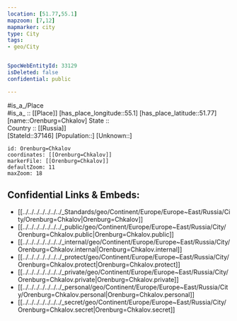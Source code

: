 ```yaml
---
location: [51.77,55.1] 
mapzoom: [7,12] 
mapmarker: city 
type: City
tags:
- geo/City


SpocWebEntityId: 33129
isDeleted: false
confidential: public

---
```

#is_a_/Place  
#is_a_ :: [[Place]] 
[has_place_longitude::55.1] 
[has_place_latitude::51.77] 
[name::Orenburg=Chkalov] 
State ::  
Country :: [[Russia]]  
[StateId::37146] 
[Population::] 
[Unknown::] 


```leaflet
id: Orenburg=Chkalov
coordinates: [[Orenburg=Chkalov]] 
markerFile: [[Orenburg=Chkalov]] 
defaultZoom: 11 
maxZoom: 18
```


## Confidential Links & Embeds: 
- [[../../../../../../../_Standards/geo/Continent/Europe/Europe~East/Russia/City/Orenburg=Chkalov|Orenburg=Chkalov]] 
- [[../../../../../../../_public/geo/Continent/Europe/Europe~East/Russia/City/Orenburg=Chkalov.public|Orenburg=Chkalov.public]] 
- [[../../../../../../../_internal/geo/Continent/Europe/Europe~East/Russia/City/Orenburg=Chkalov.internal|Orenburg=Chkalov.internal]] 
- [[../../../../../../../_protect/geo/Continent/Europe/Europe~East/Russia/City/Orenburg=Chkalov.protect|Orenburg=Chkalov.protect]] 
- [[../../../../../../../_private/geo/Continent/Europe/Europe~East/Russia/City/Orenburg=Chkalov.private|Orenburg=Chkalov.private]] 
- [[../../../../../../../_personal/geo/Continent/Europe/Europe~East/Russia/City/Orenburg=Chkalov.personal|Orenburg=Chkalov.personal]] 
- [[../../../../../../../_secret/geo/Continent/Europe/Europe~East/Russia/City/Orenburg=Chkalov.secret|Orenburg=Chkalov.secret]] 
